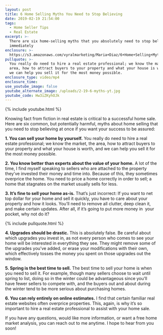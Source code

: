 ```yaml
---
layout: post
title: 6 Home Selling Myths You Need to Stop Believing
date: 2019-02-19 21:54:00
tags:
  - Home Seller Tips
  - Real Estate
excerpt: >-
  There are six home-selling myths that you absolutely need to stop believing
  immediately
enclosure: >-
  https://s3.amazonaws.com/vyralmarketing/Maria+Diaz/6+Home+Selling+Myths+You+Need+to+Stop+Believing.mp4
pullquote: >-
  You really do need to hire a real estate professional; we know the market, the
  area, how to attract buyers to your property and what your house is worth, and
  we can help you sell it for the most money possible.
enclosure_type: video/mp4
enclosure_time:
use_youtube_image: false
youtube_alternate_image: /uploads/2-19-6-myths-yt.jpg
youtube_code: Hw3iZKyhOJk
---
```


{% include youtube.html %}

Knowing fact from fiction in real estate is critical to a successful home sale. Here are six common, but potentially harmful, myths about home selling that you need to stop believing at once if you want your success to be assured:

**1. You can sell your home by yourself.** You really do need to hire a real estate professional; we know the market, the area, how to attract buyers to your property and what your house is worth, and we can help you sell it for the most money possible.

**2. You know better than experts about the value of your home.** A lot of the time, I find myself speaking to sellers who are attached to the property they’ve invested their money and time into. Because of this, they sometimes overprice the home. You need to price a home correctly in order to sell; a home that stagnates on the market usually sells for less.

**3. It’s fine to sell your home as-is.** That’s just incorrect: If you want to net top dollar for your home and sell it quickly, you have to care about your property and how it looks. You’ll need to remove all clutter, deep clean it, and make certain updates. After all, if it’s going to put more money in  your pocket, why not do it?

{% include pullquote.html %}

**4. Upgrades should be drastic.** This is absolutely false. Be careful about which upgrades you invest in, as not every person who comes to see your home will be interested in everything they see. They might remove some of the upgrades you’ve added, or erase your modifications with their own, which effectively tosses the money you spent on those upgrades out the window.

**5. Spring is the best time to sell.** The best time to sell your home is when you need to sell it. For example, though many sellers choose to wait until spring to list, doing so in the winter could be advantageous since you’ll have fewer sellers to compete with, and the buyers out and about during the winter tend to be more serious about purchasing homes.

**6. You can rely entirely on online estimates.** I find that certain familiar real estate websites often overprice properties. This, again, is why it’s so important to hire a real estate professional to assist with your home sale.

If you have any questions, would like more information, or want a free home market analysis, you can reach out to me anytime. I hope to hear from you soon!